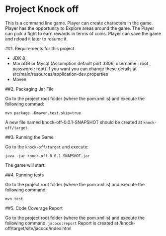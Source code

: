 # Project Knock off

This is a command line game.
Player can create characters in the game.
Player has the opportunity to Explore areas around the game.
The Player can pick a fight to earn rewards in terms of coins.
Player can save the game and reload it later to resume it.



##1. Requirements for this project

- JDK 8
- MariaDB or Mysql 
      (Assumption default port 3306, username : root , password : root)
	  If you want you can change these details at src/main/resources/application-dev.properties
- Maven

##2. Packaging Jar File

Go to the project root folder (where the pom.xml is) and execute the following commad:

`mvn package -Dmaven.test.skip=true`

A new file named knock-off-0.0.1-SNAPSHOT should be created at `knock-off/target`.


##3. Running the Game

Go to the `knock-off/target` and execute:

`java -jar knock-off-0.0.1-SNAPSHOT.jar`


The game will start.



##4. Running tests


Go to the project root folder (where the pom.xml is) and execute the following command:

`mvn test`

##5. Code Coverage Report

Go to the project root folder (where the pom.xml is) and execute the following command:
`jacoco:report`
Report is created at  /knock-off/target/site/jacoco/index.html